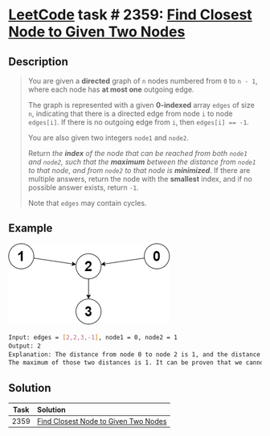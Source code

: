 # [LeetCode][leetcode] task # 2359: [Find Closest Node to Given Two Nodes][task]

Description
-----------

> You are given a **directed** graph of `n` nodes numbered from `0` to `n - 1`,
> where each node has **at most one** outgoing edge.
> 
> The graph is represented with a given **0-indexed** array `edges` of size `n`,
> indicating that there is a directed edge from node `i` to node `edges[i]`.
> If there is no outgoing edge from `i`, then `edges[i] == -1`.
> 
> You are also given two integers `node1` and `node2`.
> 
> Return _the **index** of the node that can be reached from both `node1` and `node2`,
> such that the **maximum** between the distance from `node1` to that node,
> and from `node2` to that node is **minimized**_. If there are multiple answers,
> return the node with the **smallest** index, and if no possible answer exists, return `-1`.
> 
> Note that `edges` may contain cycles.

 Example
-------

![graph.png](image/graph.png)

```sh
Input: edges = [2,2,3,-1], node1 = 0, node2 = 1
Output: 2
Explanation: The distance from node 0 to node 2 is 1, and the distance from node 1 to node 2 is 1.
The maximum of those two distances is 1. It can be proven that we cannot get a node with a smaller maximum distance than 1, so we return node 2.
```

Solution
--------

| Task | Solution                                         |
|:----:|:-------------------------------------------------|
| 2359 | [Find Closest Node to Given Two Nodes][solution] |


[leetcode]: <http://leetcode.com/>
[task]: <https://leetcode.com/problems/find-closest-node-to-given-two-nodes/>
[solution]: <https://github.com/wellaxis/praxis-leetcode/blob/main/src/main/java/com/witalis/praxis/leetcode/task/h24/p2359/option/Practice.java>
